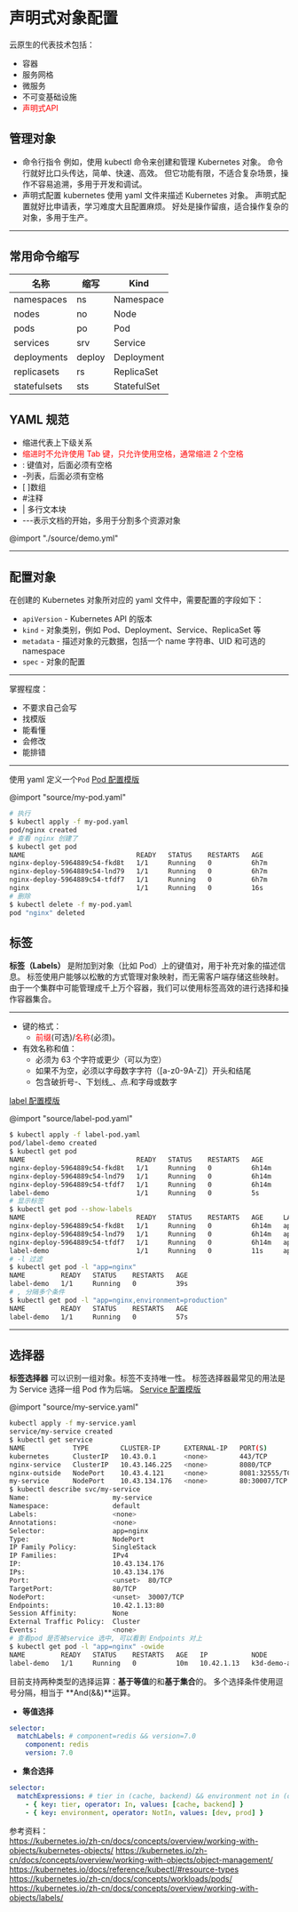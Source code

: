 # 声明式对象配置

<p class="r"> 
云原生的代表技术包括：
<ul>
  <li>容器</li>
  <li>服务网格</li>
  <li>微服务</li>
  <li>不可变基础设施</li>
  <li><label style="color:red">声明式API</label></li>
</ul>
</p>

## 管理对象

- 命令行指令
  例如，使用 kubectl 命令来创建和管理 Kubernetes 对象。
  命令行就好比口头传达，简单、快速、高效。
  但它功能有限，不适合复杂场景，操作不容易追溯，多用于开发和调试。
- 声明式配置
  kubernetes 使用 yaml 文件来描述 Kubernetes 对象。
  声明式配置就好比申请表，学习难度大且配置麻烦。
  好处是操作留痕，适合操作复杂的对象，多用于生产。

---

## 常用命令缩写

| 名称         | 缩写   | Kind        |
| ------------ | ------ | ----------- |
| namespaces   | ns     | Namespace   |
| nodes        | no     | Node        |
| pods         | po     | Pod         |
| services     | srv    | Service     |
| deployments  | deploy | Deployment  |
| replicasets  | rs     | ReplicaSet  |
| statefulsets | sts    | StatefulSet |

## YAML 规范

- 缩进代表上下级关系
- <label style="color:red">缩进时不允许使用 Tab 键，只允许使用空格，通常缩进 2 个空格</label>
- : 键值对，后面必须有空格
- -列表，后面必须有空格
- [ ]数组
- #注释
- | 多行文本块
- ---表示文档的开始，多用于分割多个资源对象

@import "./source/demo.yml"

---

## 配置对象

在创建的 Kubernetes 对象所对应的 yaml 文件中，需要配置的字段如下：

- `apiVersion` - Kubernetes API 的版本
- `kind` - 对象类别，例如 Pod、Deployment、Service、ReplicaSet 等
- `metadata` - 描述对象的元数据，包括一个 name 字符串、UID 和可选的 namespace
- `spec` - 对象的配置

---

<p class="r"> 
掌握程度：
<ul>
  <li>不要求自己会写</li>
  <li>找模版</li>
  <li>能看懂</li>
  <li>会修改</li>
  <li>能排错</li>
</ul>
</p>

---

使用 yaml 定义一个`Pod`
[Pod 配置模版](https://kubernetes.io/zh-cn/docs/concepts/workloads/pods/#using-pods)

@import "source/my-pod.yaml"

```sh
# 执行
$ kubectl apply -f my-pod.yaml
pod/nginx created
# 查看 nginx 创建了
$ kubectl get pod
NAME                            READY   STATUS    RESTARTS   AGE
nginx-deploy-5964889c54-fkd8t   1/1     Running   0          6h7m
nginx-deploy-5964889c54-lnd79   1/1     Running   0          6h7m
nginx-deploy-5964889c54-tfdf7   1/1     Running   0          6h7m
nginx                           1/1     Running   0          16s
# 删除
$ kubectl delete -f my-pod.yaml
pod "nginx" deleted
```

## 标签

**标签（Labels）** 是附加到对象（比如 Pod）上的键值对，用于补充对象的描述信息。
标签使用户能够以松散的方式管理对象映射，而无需客户端存储这些映射。
由于一个集群中可能管理成千上万个容器，我们可以使用标签高效的进行选择和操作容器集合。

---

- 键的格式：
  - <label style="color:red">前缀</label>(可选)/<label style="color:red">名称</label>(必须)。
- 有效名称和值：
  - 必须为 63 个字符或更少（可以为空）
  - 如果不为空，必须以字母数字字符（[a-z0-9A-Z]）开头和结尾
  - 包含破折号-、下划线\_、点.和字母或数字

[label 配置模版](https://kubernetes.io/zh-cn/docs/concepts/overview/working-with-objects/labels/#syntax-and-character-set)

@import "source/label-pod.yaml"

```sh
$ kubectl apply -f label-pod.yaml
pod/label-demo created
$ kubectl get pod
NAME                            READY   STATUS    RESTARTS   AGE
nginx-deploy-5964889c54-fkd8t   1/1     Running   0          6h14m
nginx-deploy-5964889c54-lnd79   1/1     Running   0          6h14m
nginx-deploy-5964889c54-tfdf7   1/1     Running   0          6h14m
label-demo                      1/1     Running   0          5s
# 显示标签
$ kubectl get pod --show-labels
NAME                            READY   STATUS    RESTARTS   AGE     LABELS
nginx-deploy-5964889c54-fkd8t   1/1     Running   0          6h14m   app=nginx-deploy,pod-template-hash=5964889c54
nginx-deploy-5964889c54-lnd79   1/1     Running   0          6h14m   app=nginx-deploy,pod-template-hash=5964889c54
nginx-deploy-5964889c54-tfdf7   1/1     Running   0          6h14m   app=nginx-deploy,pod-template-hash=5964889c54
label-demo                      1/1     Running   0          11s     app=nginx,environment=production
# -l 过滤
$ kubectl get pod -l "app=nginx"
NAME         READY   STATUS    RESTARTS   AGE
label-demo   1/1     Running   0          39s
# , 分隔多个条件
$ kubectl get pod -l "app=nginx,environment=production"
NAME         READY   STATUS    RESTARTS   AGE
label-demo   1/1     Running   0          57s

```

---

## 选择器

**标签选择器** 可以识别一组对象。标签不支持唯一性。
标签选择器最常见的用法是为 Service 选择一组 Pod 作为后端。
[Service 配置模版](https://kubernetes.io/zh-cn/docs/concepts/services-networking/service/#type-nodeport)

@import "source/my-service.yaml"

```sh
kubectl apply -f my-service.yaml
service/my-service created
$ kubectl get service
NAME            TYPE        CLUSTER-IP      EXTERNAL-IP   PORT(S)          AGE
kubernetes      ClusterIP   10.43.0.1       <none>        443/TCP          4d18h
nginx-service   ClusterIP   10.43.146.225   <none>        8080/TCP         6h9m
nginx-outside   NodePort    10.43.4.121     <none>        8081:32555/TCP   5h50m
my-service      NodePort    10.43.134.176   <none>        80:30007/TCP     4s
$ kubectl describe svc/my-service
Name:                     my-service
Namespace:                default
Labels:                   <none>
Annotations:              <none>
Selector:                 app=nginx
Type:                     NodePort
IP Family Policy:         SingleStack
IP Families:              IPv4
IP:                       10.43.134.176
IPs:                      10.43.134.176
Port:                     <unset>  80/TCP
TargetPort:               80/TCP
NodePort:                 <unset>  30007/TCP
Endpoints:                10.42.1.13:80
Session Affinity:         None
External Traffic Policy:  Cluster
Events:                   <none>
# 查看pod 是否被service 选中, 可以看到 Endpoints 对上
$ kubectl get pod -l "app=nginx" -owide
NAME         READY   STATUS    RESTARTS   AGE   IP           NODE               NOMINATED NODE   READINESS GATES
label-demo   1/1     Running   0          10m   10.42.1.13   k3d-demo-agent-1   <none>           <none>
```

目前支持两种类型的选择运算：**基于等值**的和**基于集合**的。
多个选择条件使用逗号分隔，相当于 **And(&&)**运算。

- **等值选择**

```yml
selector:
  matchLabels: # component=redis && version=7.0
    component: redis
    version: 7.0
```

- **集合选择**

```yml
selector:
  matchExpressions: # tier in (cache, backend) && environment not in (dev, prod)
    - { key: tier, operator: In, values: [cache, backend] }
    - { key: environment, operator: NotIn, values: [dev, prod] }
```

参考资料：  
https://kubernetes.io/zh-cn/docs/concepts/overview/working-with-objects/kubernetes-objects/
https://kubernetes.io/zh-cn/docs/concepts/overview/working-with-objects/object-management/
https://kubernetes.io/docs/reference/kubectl/#resource-types
https://kubernetes.io/zh-cn/docs/concepts/workloads/pods/
https://kubernetes.io/zh-cn/docs/concepts/overview/working-with-objects/labels/
